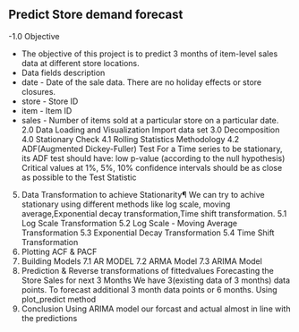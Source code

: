 ## Predict Store demand forecast
 -1.0 Objective
- The objective of this project is to predict 3 months of item-level sales data at different store locations.
- Data fields description
- date - Date of the sale data. There are no holiday effects or store closures.
- store - Store ID
- item - Item ID
- sales - Number of items sold at a particular store on a particular date.
2.0 Data Loading and Visualization
Import data set
3.0 Decomposition
4.0 Stationary Check
4.1 Rolling Statistics Methodology
4.2 ADF(Augmented Dickey-Fuller) Test
For a Time series to be stationary, its ADF test should have:
low p-value (according to the null hypothesis)
Critical values at 1%, 5%, 10% confidence intervals should be as close as possible to the Test Statistic
5. Data Transformation to achieve Stationarity¶
We can try to achive stationary using different methods like log scale, moving average,Exponential decay transformation,Time shift transformation.
5.1 Log Scale Transformation
5.2 Log Scale - Moving Average Transformation
5.3 Exponential Decay Transformation
5.4 Time Shift Transformation
6. Plotting ACF & PACF
7. Building Models
7.1 AR MODEL
7.2 ARMA Model
7.3 ARIMA Model
8. Prediction & Reverse transformations of fittedvalues
Forecasting the Store Sales for next 3 Months
We have 3(existing data of 3 months) data points.
To forecast additional 3 month data points or 6 months.
Using plot_predict method
9. Conclusion
Using ARIMA model our forcast and actual almost in line with the predictions
